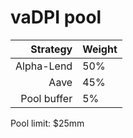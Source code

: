 # vaDPI pool
|Strategy | Weight |
|-------: | --------|
|Alpha-Lend | 50%     |
|Aave | 45% |
|Pool buffer | 5%     |

Pool limit: $25mm
